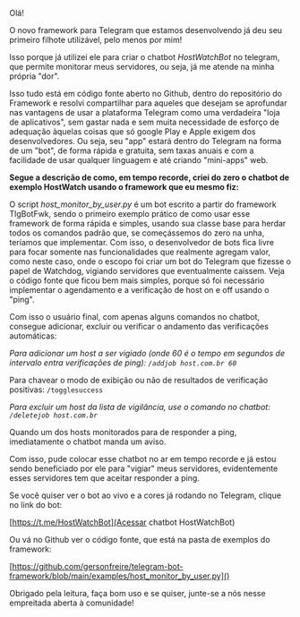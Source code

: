 Olá!

O novo framework para Telegram que estamos desenvolvendo já deu seu primeiro filhote utilizável, pelo menos por mim!

Isso porque já utilizei ele para criar o chatbot *HostWatchBot* no telegram, que permite monitorar meus servidores, ou seja, já me atende na minha própria "dor".

Isso tudo está em código fonte aberto no Github, dentro do repositório do Framework e resolvi compartilhar para aqueles que desejam se aprofundar nas vantagens de usar a plataforma Telegram como uma verdadeira "loja de aplicativos", sem gastar nada e sem muita necessidade de esforço de adequação àquelas coisas que só google Play e Apple exigem dos desenvolvedores. Ou seja, seu "app" estará dentro do Telegram na forma de um "bot", de forma rápida e gratuita, sem taxas anuais e com a facilidade de usar qualquer linguagem e até criando "mini-apps" web.

**Segue a descrição de como, em tempo recorde, criei do zero o chatbot de exemplo HostWatch usando o framework que eu mesmo fiz:**

O script *host_monitor_by_user.py* é um  bot escrito a partir do framework  TlgBotFwk, sendo o primeiro exemplo prático de como usar esse framework de forma rápida e simples, usando sua classe base para herdar todos os comandos padrão que, se começássemos do zero na unha, teríamos que implementar. Com isso, o desenvolvedor de bots fica livre para focar somente nas funcionalidades que realmente agregam valor, como neste caso, onde o escopo foi criar um bot do Telegram que fizesse o papel de Watchdog, vigiando servidores que eventualmente caíssem.
Veja o código fonte que ficou bem mais simples, porque só foi necessário implementar o agendamento e a verificação de host on e off usando o "ping".

Com isso o usuário final, com apenas alguns comandos no chatbot, consegue adicionar, excluir ou verificar o andamento das verificações automáticas:

*Para adicionar um host a ser vigiado (onde 60 é o tempo em segundos de intervalo entra verificações de ping): `/addjob host.com.br 60`*

Para chavear o modo de exibição ou não de resultados de verificação positivas: `/togglesuccess`

*Para excluir um host da lista de vigilância, use o comando no chatbot: `/deletejob host.com.br`*

Quando um dos hosts monitorados para de responder a ping, imediatamente o chatbot manda um aviso.

Com isso, pude colocar esse chatbot no ar em tempo recorde e já estou sendo beneficiado por ele para "vigiar" meus servidores, evidentemente esses servidores tem que aceitar responder a ping.

Se você quiser ver o bot ao vivo e a cores já rodando no Telegram, clique no link do bot:

[https://t.me/HostWatchBot](Acessar chatbot HostWatchBot)

Ou vá no Github ver o código fonte, que está na pasta de exemplos do framework:

[https://github.com/gersonfreire/telegram-bot-framework/blob/main/examples/host_monitor_by_user.py]()

Obrigado pela leitura, faça bom uso e se quiser, junte-se a nós nesse empreitada aberta à comunidade!
